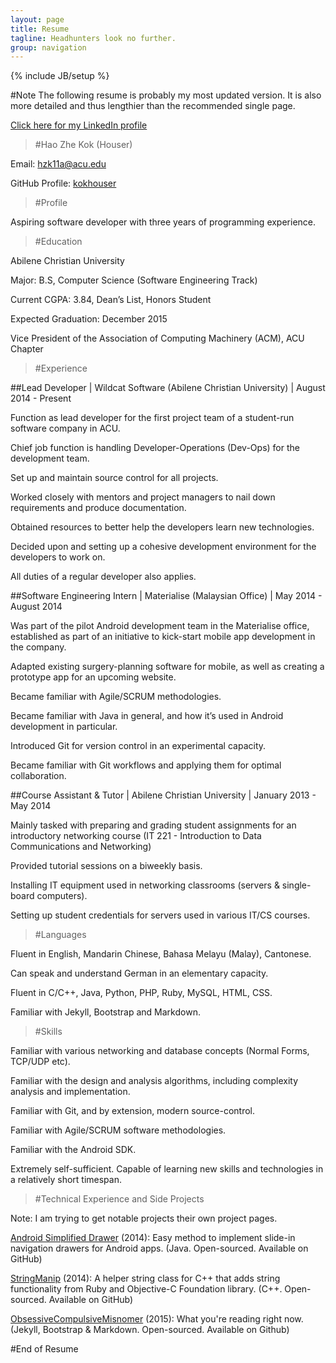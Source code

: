 ```yaml
---
layout: page
title: Resume
tagline: Headhunters look no further.
group: navigation
---
```

{% include JB/setup %}

#Note
The following resume is probably my most updated version. It is also more detailed and thus lengthier than the recommended single page.

[Click here for my LinkedIn profile](https://www.linkedin.com/in/kokhouser)


>#Hao Zhe Kok (Houser)

Email: hzk11a@acu.edu 

GitHub Profile: [kokhouser](https://github.com/kokhouser)

>#Profile

Aspiring software developer with three years of programming experience.

>#Education

Abilene Christian University

Major: B.S, Computer Science (Software Engineering Track)

Current CGPA: 3.84, Dean’s List, Honors Student

Expected Graduation: December 2015

Vice President of the Association of Computing Machinery (ACM), ACU Chapter

>#Experience

##Lead Developer | Wildcat Software (Abilene Christian University) | August 2014 - Present

Function as lead developer for the first project team of a student-run software company in ACU.

Chief job function is handling Developer-Operations (Dev-Ops) for the development team.

Set up and maintain source control for all projects.

Worked closely with mentors and project managers to nail down requirements and produce documentation.

Obtained resources to better help the developers learn new technologies.

Decided upon and setting up a cohesive development environment for the developers to work on.

All duties of a regular developer also applies.

##Software Engineering Intern | Materialise (Malaysian Office) | May 2014 - August 2014

Was part of the pilot Android development team in the Materialise office, established as part of an initiative to kick-start mobile app development in the company.

Adapted existing surgery-planning software for mobile, as well as creating a prototype app for an upcoming website.

Became familiar with Agile/SCRUM methodologies.

Became familiar with Java in general, and how it’s used in Android development in particular.

Introduced Git for version control in an experimental capacity.

Became familiar with Git workflows and applying them for optimal collaboration.

##Course Assistant & Tutor | Abilene Christian University | January 2013 - May 2014

Mainly tasked with preparing and grading student assignments for an introductory networking course (IT 221 - Introduction to Data Communications and Networking)

Provided tutorial sessions on a biweekly basis.

Installing IT equipment used in networking classrooms (servers & single-board computers).

Setting up student credentials for servers used in various IT/CS courses.

>#Languages

Fluent in English, Mandarin Chinese, Bahasa Melayu (Malay), Cantonese.

Can speak and understand German in an elementary capacity.

Fluent in C/C++, Java, Python, PHP, Ruby, MySQL, HTML, CSS.

Familiar with Jekyll, Bootstrap and Markdown.

>#Skills

Familiar with various networking and database concepts (Normal Forms, TCP/UDP etc).

Familiar with the design and analysis algorithms, including complexity analysis and implementation.

Familiar with Git, and by extension, modern source-control.

Familiar with Agile/SCRUM software methodologies.

Familiar with the Android SDK.

Extremely self-sufficient. Capable of learning new skills and technologies in a relatively short timespan.

>#Technical Experience and Side Projects

Note: I am trying to get notable projects their own project pages.

[Android Simplified Drawer](http://obsessivecompulsivemisnomer.com/AndroidSimplifiedDrawer/) (2014): Easy method to implement slide-in navigation drawers for Android apps. (Java. Open-sourced. Available on GitHub)

[StringManip](https://github.com/tfrank64/StringManip) (2014): A helper string class for C++ that adds string functionality from Ruby and Objective-C Foundation library. (C++. Open-sourced. Available on GitHub)

[ObsessiveCompulsiveMisnomer](https://www.google.com/search?q=recursion&oq=recursion&aqs=chrome.0.69i59.949j0j1&sourceid=chrome&es_sm=122&ie=UTF-8) (2015): What you're reading right now. (Jekyll, Bootstrap & Markdown. Open-sourced. Available on Github)

#End of Resume




